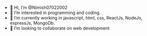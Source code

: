 - 👋 Hi, I’m @Nimish07022002
- 👀 I’m interested in programming and coding.
- 🌱 I’m currently working in javascript, html, css, ReactJs, NodeJs, expressJs, MongoDb.
- 💞️ I’m looking to collaborate on web development 
